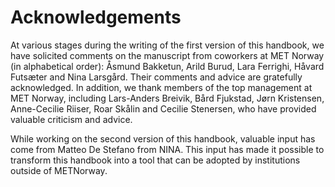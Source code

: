 Acknowledgements
================

At various stages during the writing of the first version of this handbook, we have solicited comments on the manuscript from coworkers at MET Norway (in alphabetical order): Åsmund Bakketun, Arild Burud, Lara Ferrighi, Håvard Futsæter and Nina Larsgård. Their comments and advice are gratefully acknowledged. In addition, we thank members of the top management at MET Norway, including Lars-Anders Breivik, Bård Fjukstad, Jørn Kristensen, Anne-Cecilie Riiser, Roar Skålin and Cecilie Stenersen, who have provided valuable criticism and advice.

While working on the second version of this handbook, valuable input has come from Matteo De Stefano from NINA. This input has made it possible to transform this handbook into a tool that can be adopted by institutions outside of METNorway.
